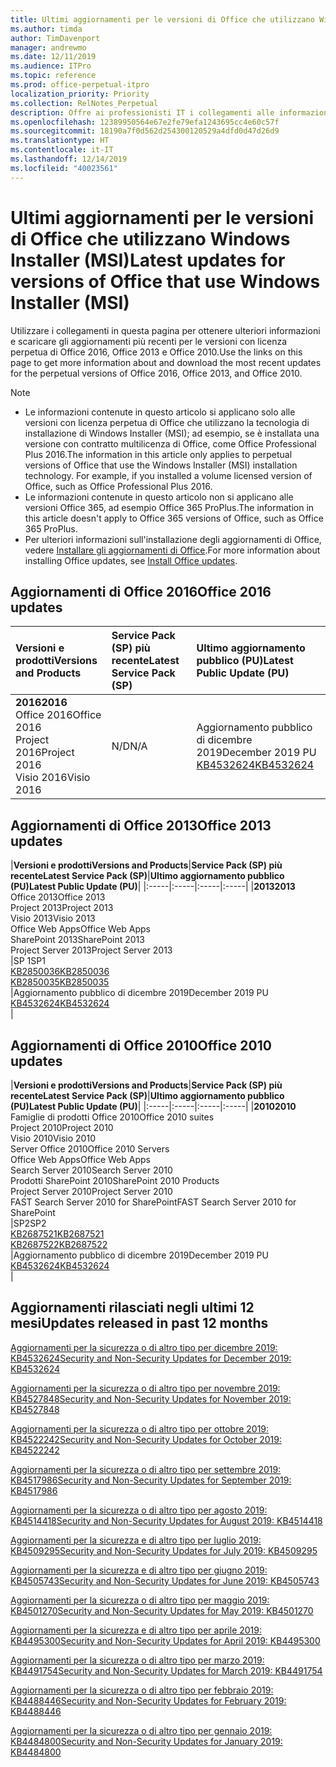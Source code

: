 ```yaml
---
title: Ultimi aggiornamenti per le versioni di Office che utilizzano Windows Installer (MSI)
ms.author: timda
author: TimDavenport
manager: andrewmo
ms.date: 12/11/2019
ms.audience: ITPro
ms.topic: reference
ms.prod: office-perpetual-itpro
localization_priority: Priority
ms.collection: RelNotes_Perpetual
description: Offre ai professionisti IT i collegamenti alle informazioni sugli aggiornamenti più recenti delle versioni con licenza perpetua di Office 2016, Office 2013 e Office 2010
ms.openlocfilehash: 12389950564e67e2fe79efa1243695cc4e60c57f
ms.sourcegitcommit: 18190a7f0d562d254300120529a4dfd0d47d26d9
ms.translationtype: HT
ms.contentlocale: it-IT
ms.lasthandoff: 12/14/2019
ms.locfileid: "40023561"
---
```

# <a name="latest-updates-for-versions-of-office-that-use-windows-installer-msi"></a><span data-ttu-id="11598-103">Ultimi aggiornamenti per le versioni di Office che utilizzano Windows Installer (MSI)</span><span class="sxs-lookup"><span data-stu-id="11598-103">Latest updates for versions of Office that use Windows Installer (MSI)</span></span>

<span data-ttu-id="11598-104">Utilizzare i collegamenti in questa pagina per ottenere ulteriori informazioni e scaricare gli aggiornamenti più recenti per le versioni con licenza perpetua di Office 2016, Office 2013 e Office 2010.</span><span class="sxs-lookup"><span data-stu-id="11598-104">Use the links on this page to get more information about and download the most recent updates for the perpetual versions of Office 2016, Office 2013, and Office 2010.</span></span>
  
 
> [!NOTE]
> - <span data-ttu-id="11598-p101">Le informazioni contenute in questo articolo si applicano solo alle versioni con licenza perpetua di Office che utilizzano la tecnologia di installazione di Windows Installer (MSI); ad esempio, se è installata una versione con contratto multilicenza di Office, come Office Professional Plus 2016.</span><span class="sxs-lookup"><span data-stu-id="11598-p101">The information in this article only applies to perpetual versions of Office that use the Windows Installer (MSI) installation technology. For example, if you installed a volume licensed version of Office, such as Office Professional Plus 2016.</span></span>
> - <span data-ttu-id="11598-107">Le informazioni contenute in questo articolo non si applicano alle versioni Office 365, ad esempio Office 365 ProPlus.</span><span class="sxs-lookup"><span data-stu-id="11598-107">The information in this article doesn't apply to Office 365 versions of Office, such as Office 365 ProPlus.</span></span>
> - <span data-ttu-id="11598-108">Per ulteriori informazioni sull'installazione degli aggiornamenti di Office, vedere [Installare gli aggiornamenti di Office](https://support.office.com/article/2ab296f3-7f03-43a2-8e50-46de917611c5).</span><span class="sxs-lookup"><span data-stu-id="11598-108">For more information about installing Office updates, see [Install Office updates](https://support.office.com/article/2ab296f3-7f03-43a2-8e50-46de917611c5).</span></span> 


## <a name="office-2016-updates"></a><span data-ttu-id="11598-109">Aggiornamenti di Office 2016</span><span class="sxs-lookup"><span data-stu-id="11598-109">Office 2016 updates</span></span>

|<span data-ttu-id="11598-110">**Versioni e prodotti**</span><span class="sxs-lookup"><span data-stu-id="11598-110">**Versions and Products**</span></span>|<span data-ttu-id="11598-111">**Service Pack (SP) più recente**</span><span class="sxs-lookup"><span data-stu-id="11598-111">**Latest Service Pack (SP)**</span></span>|<span data-ttu-id="11598-112">**Ultimo aggiornamento pubblico (PU)**</span><span class="sxs-lookup"><span data-stu-id="11598-112">**Latest Public Update (PU)**</span></span>|
|:-----|:-----|:-----|
|<span data-ttu-id="11598-113">**2016**</span><span class="sxs-lookup"><span data-stu-id="11598-113">**2016**</span></span> <br/> <span data-ttu-id="11598-114">Office 2016</span><span class="sxs-lookup"><span data-stu-id="11598-114">Office 2016</span></span>  <br/> <span data-ttu-id="11598-115">Project 2016</span><span class="sxs-lookup"><span data-stu-id="11598-115">Project 2016</span></span>  <br/> <span data-ttu-id="11598-116">Visio 2016</span><span class="sxs-lookup"><span data-stu-id="11598-116">Visio 2016</span></span>  <br/> |<span data-ttu-id="11598-117">N/D</span><span class="sxs-lookup"><span data-stu-id="11598-117">N/A</span></span>  <br/> |<span data-ttu-id="11598-118">Aggiornamento pubblico di dicembre 2019</span><span class="sxs-lookup"><span data-stu-id="11598-118">December 2019 PU</span></span>  <br/> [<span data-ttu-id="11598-119">KB4532624</span><span class="sxs-lookup"><span data-stu-id="11598-119">KB4532624</span></span>](https://support.microsoft.com/help/4532624 ) <br/> |
   
## <a name="office-2013-updates"></a><span data-ttu-id="11598-120">Aggiornamenti di Office 2013</span><span class="sxs-lookup"><span data-stu-id="11598-120">Office 2013 updates</span></span>

|<span data-ttu-id="11598-121">**Versioni e prodotti**</span><span class="sxs-lookup"><span data-stu-id="11598-121">**Versions and Products**</span></span>|<span data-ttu-id="11598-122">**Service Pack (SP) più recente**</span><span class="sxs-lookup"><span data-stu-id="11598-122">**Latest Service Pack (SP)**</span></span>|<span data-ttu-id="11598-123">**Ultimo aggiornamento pubblico (PU)**</span><span class="sxs-lookup"><span data-stu-id="11598-123">**Latest Public Update (PU)**</span></span>|
|:-----|:-----|:-----|:-----|
|<span data-ttu-id="11598-124">**2013**</span><span class="sxs-lookup"><span data-stu-id="11598-124">**2013**</span></span> <br/> <span data-ttu-id="11598-125">Office 2013</span><span class="sxs-lookup"><span data-stu-id="11598-125">Office 2013</span></span>  <br/> <span data-ttu-id="11598-126">Project 2013</span><span class="sxs-lookup"><span data-stu-id="11598-126">Project 2013</span></span>  <br/> <span data-ttu-id="11598-127">Visio 2013</span><span class="sxs-lookup"><span data-stu-id="11598-127">Visio 2013</span></span>  <br/> <span data-ttu-id="11598-128">Office Web Apps</span><span class="sxs-lookup"><span data-stu-id="11598-128">Office Web Apps</span></span>  <br/> <span data-ttu-id="11598-129">SharePoint 2013</span><span class="sxs-lookup"><span data-stu-id="11598-129">SharePoint 2013</span></span>  <br/> <span data-ttu-id="11598-130">Project Server 2013</span><span class="sxs-lookup"><span data-stu-id="11598-130">Project Server 2013</span></span>  <br/> |<span data-ttu-id="11598-131">SP 1</span><span class="sxs-lookup"><span data-stu-id="11598-131">SP1</span></span> <br/> [<span data-ttu-id="11598-132">KB2850036</span><span class="sxs-lookup"><span data-stu-id="11598-132">KB2850036</span></span>](https://support.microsoft.com/kb/2850036) <br/>[<span data-ttu-id="11598-133">KB2850035</span><span class="sxs-lookup"><span data-stu-id="11598-133">KB2850035</span></span>](https://support.microsoft.com/kb/2850035) <br/> |<span data-ttu-id="11598-134">Aggiornamento pubblico di dicembre 2019</span><span class="sxs-lookup"><span data-stu-id="11598-134">December 2019 PU</span></span>  <br/> [<span data-ttu-id="11598-135">KB4532624</span><span class="sxs-lookup"><span data-stu-id="11598-135">KB4532624</span></span>](https://support.microsoft.com/help/4532624  ) <br/> |
   
## <a name="office-2010-updates"></a><span data-ttu-id="11598-136">Aggiornamenti di Office 2010</span><span class="sxs-lookup"><span data-stu-id="11598-136">Office 2010 updates</span></span>

|<span data-ttu-id="11598-137">**Versioni e prodotti**</span><span class="sxs-lookup"><span data-stu-id="11598-137">**Versions and Products**</span></span>|<span data-ttu-id="11598-138">**Service Pack (SP) più recente**</span><span class="sxs-lookup"><span data-stu-id="11598-138">**Latest Service Pack (SP)**</span></span>|<span data-ttu-id="11598-139">**Ultimo aggiornamento pubblico (PU)**</span><span class="sxs-lookup"><span data-stu-id="11598-139">**Latest Public Update (PU)**</span></span>|
|:-----|:-----|:-----|:-----|
|<span data-ttu-id="11598-140">**2010**</span><span class="sxs-lookup"><span data-stu-id="11598-140">**2010**</span></span> <br/> <span data-ttu-id="11598-141">Famiglie di prodotti Office 2010</span><span class="sxs-lookup"><span data-stu-id="11598-141">Office 2010 suites</span></span>  <br/> <span data-ttu-id="11598-142">Project 2010</span><span class="sxs-lookup"><span data-stu-id="11598-142">Project 2010</span></span>  <br/> <span data-ttu-id="11598-143">Visio 2010</span><span class="sxs-lookup"><span data-stu-id="11598-143">Visio 2010</span></span>  <br/> <span data-ttu-id="11598-144">Server Office 2010</span><span class="sxs-lookup"><span data-stu-id="11598-144">Office 2010 Servers</span></span>  <br/> <span data-ttu-id="11598-145">Office Web Apps</span><span class="sxs-lookup"><span data-stu-id="11598-145">Office Web Apps</span></span>  <br/> <span data-ttu-id="11598-146">Search Server 2010</span><span class="sxs-lookup"><span data-stu-id="11598-146">Search Server 2010</span></span>  <br/> <span data-ttu-id="11598-147">Prodotti SharePoint 2010</span><span class="sxs-lookup"><span data-stu-id="11598-147">SharePoint 2010 Products</span></span>  <br/> <span data-ttu-id="11598-148">Project Server 2010</span><span class="sxs-lookup"><span data-stu-id="11598-148">Project Server 2010</span></span>  <br/> <span data-ttu-id="11598-149">FAST Search Server 2010 for SharePoint</span><span class="sxs-lookup"><span data-stu-id="11598-149">FAST Search Server 2010 for SharePoint</span></span>  <br/> |<span data-ttu-id="11598-150">SP2</span><span class="sxs-lookup"><span data-stu-id="11598-150">SP2</span></span> <br/>[<span data-ttu-id="11598-151">KB2687521</span><span class="sxs-lookup"><span data-stu-id="11598-151">KB2687521</span></span>](https://support.microsoft.com/kb/2687521) <br/> [<span data-ttu-id="11598-152">KB2687522</span><span class="sxs-lookup"><span data-stu-id="11598-152">KB2687522</span></span>](https://support.microsoft.com/kb/2687522) <br/> |<span data-ttu-id="11598-153">Aggiornamento pubblico di dicembre 2019</span><span class="sxs-lookup"><span data-stu-id="11598-153">December 2019 PU</span></span>  <br/> [<span data-ttu-id="11598-154">KB4532624</span><span class="sxs-lookup"><span data-stu-id="11598-154">KB4532624</span></span>](https://support.microsoft.com/help/4532624  ) <br/>|
   

   
## <a name="updates-released-in-past-12-months"></a><span data-ttu-id="11598-155">Aggiornamenti rilasciati negli ultimi 12 mesi</span><span class="sxs-lookup"><span data-stu-id="11598-155">Updates released in past 12 months</span></span>

[<span data-ttu-id="11598-156">Aggiornamenti per la sicurezza o di altro tipo per dicembre 2019: KB4532624</span><span class="sxs-lookup"><span data-stu-id="11598-156">Security and Non-Security Updates for December 2019: KB4532624</span></span>](https://support.microsoft.com/help/4532624)

[<span data-ttu-id="11598-157">Aggiornamenti per la sicurezza o di altro tipo per novembre 2019: KB4527848</span><span class="sxs-lookup"><span data-stu-id="11598-157">Security and Non-Security Updates for November 2019: KB4527848</span></span>](https://support.microsoft.com/help/4527848)

[<span data-ttu-id="11598-158">Aggiornamenti per la sicurezza o di altro tipo per ottobre 2019: KB4522242</span><span class="sxs-lookup"><span data-stu-id="11598-158">Security and Non-Security Updates for October 2019: KB4522242</span></span>](https://support.microsoft.com/help/4522242)

[<span data-ttu-id="11598-159">Aggiornamenti per la sicurezza o di altro tipo per settembre 2019: KB4517986</span><span class="sxs-lookup"><span data-stu-id="11598-159">Security and Non-Security Updates for September 2019: KB4517986</span></span>](https://support.microsoft.com/help/4517986 )

[<span data-ttu-id="11598-160">Aggiornamenti per la sicurezza o di altro tipo per agosto 2019: KB4514418</span><span class="sxs-lookup"><span data-stu-id="11598-160">Security and Non-Security Updates for August 2019: KB4514418</span></span>](https://support.microsoft.com/help/4514418)

[<span data-ttu-id="11598-161">Aggiornamenti per la sicurezza e di altro tipo per luglio 2019: KB4509295</span><span class="sxs-lookup"><span data-stu-id="11598-161">Security and Non-Security Updates for July 2019: KB4509295</span></span>](https://support.microsoft.com/help/4509295)

[<span data-ttu-id="11598-162">Aggiornamenti per la sicurezza e di altro tipo per giugno 2019: KB4505743</span><span class="sxs-lookup"><span data-stu-id="11598-162">Security and Non-Security Updates for June 2019: KB4505743</span></span>](https://support.microsoft.com/help/4505743)

[<span data-ttu-id="11598-163">Aggiornamenti per la sicurezza o di altro tipo per maggio 2019: KB4501270</span><span class="sxs-lookup"><span data-stu-id="11598-163">Security and Non-Security Updates for May 2019: KB4501270 </span></span>](https://support.microsoft.com/help/4501270)

[<span data-ttu-id="11598-164">Aggiornamenti per la sicurezza e di altro tipo per aprile 2019: KB4495300</span><span class="sxs-lookup"><span data-stu-id="11598-164">Security and Non-Security Updates for April 2019: KB4495300</span></span>](https://support.microsoft.com/help/4495300)

[<span data-ttu-id="11598-165">Aggiornamenti per la sicurezza o di altro tipo per marzo 2019: KB4491754</span><span class="sxs-lookup"><span data-stu-id="11598-165">Security and Non-Security Updates for March 2019: KB4491754</span></span>](https://support.microsoft.com/help/4491754) 

[<span data-ttu-id="11598-166">Aggiornamenti per la sicurezza o di altro tipo per febbraio 2019: KB4488446</span><span class="sxs-lookup"><span data-stu-id="11598-166">Security and Non-Security Updates for February 2019: KB4488446</span></span>](https://support.microsoft.com/help/4488446)

[<span data-ttu-id="11598-167">Aggiornamenti per la sicurezza o di altro tipo per gennaio 2019: KB4484800</span><span class="sxs-lookup"><span data-stu-id="11598-167">Security and Non-Security Updates for January 2019: KB4484800</span></span>](https://support.microsoft.com/help/4484800)







 

   

   

  


  
 
  
 
  

  
   
  
